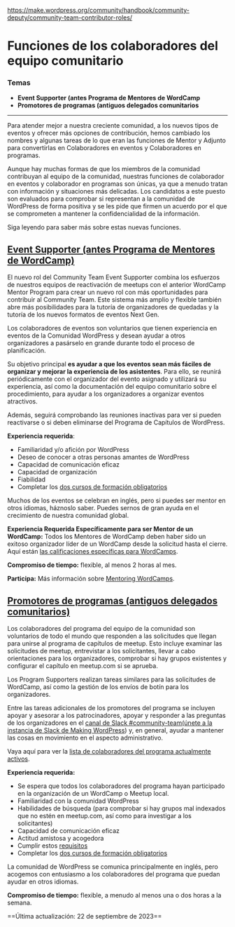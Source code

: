 https://make.wordpress.org/community/handbook/community-deputy/community-team-contributor-roles/

# Funciones de los colaboradores del equipo comunitario
### Temas
- **Event Supporter (antes Programa de Mentores de WordCamp**
- **Promotores de programas (antiguos delegados comunitarios**

---

Para atender mejor a nuestra creciente comunidad, a los nuevos tipos de eventos y ofrecer más opciones de contribución, hemos cambiado los nombres y algunas tareas de lo que eran las funciones de Mentor y Adjunto para convertirlas en Colaboradores en eventos y Colaboradores en programas.

Aunque hay muchas formas de que los miembros de la comunidad contribuyan al equipo de la comunidad, nuestras funciones de colaborador en eventos y colaborador en programas son únicas, ya que a menudo tratan con información y situaciones más delicadas. Los candidatos a este puesto son evaluados para comprobar si representan a la comunidad de WordPress de forma positiva y se les pide que firmen un acuerdo por el que se comprometen a mantener la confidencialidad de la información.

Siga leyendo para saber más sobre estas nuevas funciones.

## [Event Supporter (antes Programa de Mentores de WordCamp)](https://make.wordpress.org/community/handbook/community-deputy/community-team-contributor-roles/#event-supporter-formerly-the-wordcamp-mentor-program)

El nuevo rol del Community Team Event Supporter combina los esfuerzos de nuestros equipos de reactivación de meetups con el anterior WordCamp Mentor Program para crear un nuevo rol con más oportunidades para contribuir al Community Team. Este sistema más amplio y flexible también abre más posibilidades para la tutoría de organizadores de quedadas y la tutoría de los nuevos formatos de eventos Next Gen.

Los colaboradores de eventos son voluntarios que tienen experiencia en eventos de la Comunidad WordPress y desean ayudar a otros organizadores a pasárselo en grande durante todo el proceso de planificación.

Su objetivo principal **es ayudar a que los eventos sean más fáciles de organizar y mejorar la experiencia de los asistentes**. Para ello, se reunirá periódicamente con el organizador del evento asignado y utilizará su experiencia, así como la documentación del equipo comunitario sobre el procedimiento, para ayudar a los organizadores a organizar eventos atractivos.

Además, seguirá comprobando las reuniones inactivas para ver si pueden reactivarse o si deben eliminarse del Programa de Capítulos de WordPress.

**Experiencia requerida**:

- Familiaridad y/o afición por WordPress
- Deseo de conocer a otras personas amantes de WordPress
- Capacidad de comunicación eficaz
- Capacidad de organización
- Fiabilidad
- Completar los [dos cursos de formación obligatorios](https://make.wordpress.org/community/handbook/community-deputy/wordcamp-program-basics/mentoring-wordcamps/#qualifications-and-resources)

Muchos de los eventos se celebran en inglés, pero si puedes ser mentor en otros idiomas, háznoslo saber. Puedes sernos de gran ayuda en el crecimiento de nuestra comunidad global.

**Experiencia Requerida Específicamente para ser Mentor de un WordCamp:** Todos los Mentores de WordCamp deben haber sido un exitoso organizador líder de un WordCamp desde la solicitud hasta el cierre. Aquí están [las calificaciones específicas para WordCamps](https://make.wordpress.org/community/handbook/community-deputy/wordcamp-program-basics/mentoring-wordcamps/#qualifications-and-resources).

**Compromiso de tiempo:** flexible, al menos 2 horas al mes.

**Participa:** Más información sobre [Mentoring WordCamps](https://make.wordpress.org/community/handbook/community-deputy/wordcamp-program-basics/mentoring-wordcamps/).

## [Promotores de programas (antiguos delegados comunitarios)](https://make.wordpress.org/community/handbook/community-deputy/community-team-contributor-roles/#program-supporters-formerly-community-deputies)

Los colaboradores del programa del equipo de la comunidad son voluntarios de todo el mundo que responden a las solicitudes que llegan para unirse al programa de capítulos de meetup. Esto incluye examinar las solicitudes de meetup, entrevistar a los solicitantes, llevar a cabo orientaciones para los organizadores, comprobar si hay grupos existentes y configurar el capítulo en meetup.com si se aprueba.

Los Program Supporters realizan tareas similares para las solicitudes de WordCamp, así como la gestión de los envíos de botín para los organizadores.

Entre las tareas adicionales de los promotores del programa se incluyen apoyar y asesorar a los patrocinadores, apoyar y responder a las preguntas de los organizadores en el [canal de Slack #community-team](https://wordpress.slack.com/archives/C02RQC7RN)[(únete a la instancia de Slack de Making WordPress](https://make.wordpress.org/chat/)) y, en general, ayudar a mantener las cosas en movimiento en el aspecto administrativo.

Vaya aquí para ver la [lista de colaboradores del programa actualmente activos](https://make.wordpress.org/community/community-deputies/).

**Experiencia requerida:**

- Se espera que todos los colaboradores del programa hayan participado en la organización de un WordCamp o Meetup local.
- Familiaridad con la comunidad WordPress
- Habilidades de búsqueda (para comprobar si hay grupos mal indexados que no estén en meetup.com, así como para investigar a los solicitantes)
- Capacidad de comunicación eficaz
- Actitud amistosa y acogedora
- Cumplir estos [requisitos](https://make.wordpress.org/community/handbook/community-deputy/the-deputy-program/#necessary-qualifications)
- Completar los [dos cursos de formación obligatorios](https://make.wordpress.org/community/handbook/community-deputy/the-deputy-program/#necessary-qualifications)

La comunidad de WordPress se comunica principalmente en inglés, pero acogemos con entusiasmo a los colaboradores del programa que puedan ayudar en otros idiomas.

**Compromiso de tiempo:** flexible, a menudo al menos una o dos horas a la semana.

==Última actualización: 22 de septiembre de 2023==